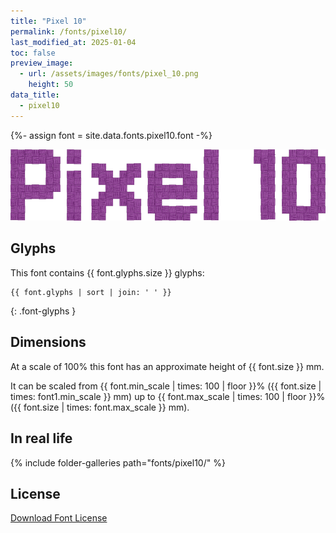 ```yaml
---
title: "Pixel 10"
permalink: /fonts/pixel10/
last_modified_at: 2025-01-04
toc: false
preview_image:
  - url: /assets/images/fonts/pixel_10.png
    height: 50
data_title:
  - pixel10
---
```

{%- assign font = site.data.fonts.pixel10.font -%}

![Pixel 10](/assets/images/fonts/pixel_10.png)

## Glyphs

This font contains  {{ font.glyphs.size }} glyphs:

```
{{ font.glyphs | sort | join: ' ' }}
```
{: .font-glyphs }

## Dimensions

At a scale of 100% this font has an approximate height of {{ font.size }} mm.

It can be scaled from {{ font.min_scale | times: 100 | floor }}% ({{ font.size | times: font1.min_scale }} mm)
up to {{ font.max_scale | times: 100 | floor }}% ({{ font.size | times: font.max_scale }} mm).

## In real life

{% include folder-galleries path="fonts/pixel10/" %}

## License

[Download Font License](https://github.com/inkstitch/inkstitch/tree/main/fonts/pixel10/LICENSE)
